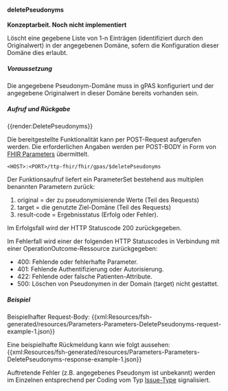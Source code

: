 #### deletePseudonyms
**Konzeptarbeit. Noch nicht implementiert**

Löscht eine gegebene Liste von 1-n Einträgen (identifiziert durch den Originalwert) in der angegebenen Domäne, sofern die Konfiguration dieser Domäne dies erlaubt.

##### **Voraussetzung**
Die angegebene Pseudonym-Domäne muss in gPAS konfiguriert und der angegebene Originalwert in dieser Domäne bereits vorhanden sein.

##### **Aufruf und Rückgabe**
{{render:DeletePseudonyms}}

Die bereitgestellte Funktionalität kann per POST-Request aufgerufen werden. Die erforderlichen Angaben werden per POST-BODY in Form von [FHIR Parameters](https://www.hl7.org/fhir/parameters.html) übermittelt.

`<HOST>:<PORT>/ttp-fhir/fhir/gpas/$deletePseudonyms`

Der Funktionsaufruf liefert ein ParameterSet bestehend aus multiplen benannten Parametern zurück:
1. original = der zu pseudonymisierende Werte (Teil des Requests)
2. target = die genutzte Ziel-Domäne (Teil des Requests)
3. result-code = Ergebnisstatus (Erfolg oder Fehler).

Im Erfolgsfall wird der HTTP Statuscode 200 zurückgegeben.

Im Fehlerfall wird einer der folgenden HTTP Statuscodes in Verbindung mit einer OperationOutcome-Ressource zurückgegeben:
* 400: Fehlende oder fehlerhafte Parameter.
* 401: Fehlende Authentifizierung oder Autorisierung.
* 422: Fehlende oder falsche Patienten-Attribute.
* 500: Löschen von Pseudonymen in der Domain (target) nicht gestattet.


##### **Beispiel**
Beispielhafter Request-Body:
{{xml:Resources/fsh-generated/resources/Parameters-Parameters-DeletePseudonyms-request-example-1.json}}

Eine beispielhafte Rückmeldung kann wie folgt aussehen:
{{xml:Resources/fsh-generated/resources/Parameters-Parameters-DeletePseudonyms-response-example-1.json}}

Auftretende Fehler (z.B. angegebenes Pseudonym ist unbekannt) werden im Einzelnen entsprechend per Coding vom Typ [Issue-Type](http://hl7.org/fhir/issue-type) signalisiert.
